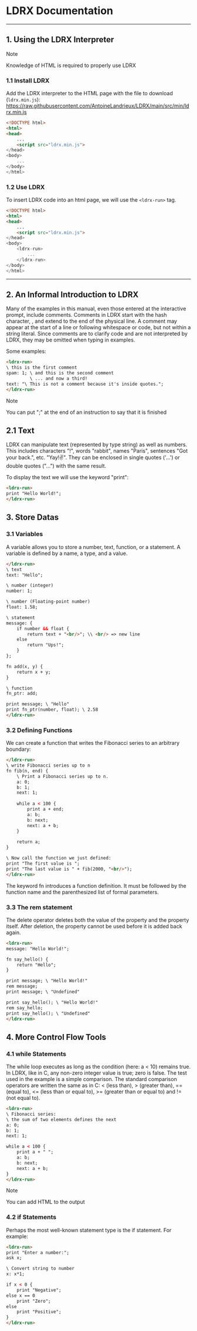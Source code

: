 
# LDRX Documentation

---

## 1. Using the LDRX Interpreter

> [!NOTE]
> Knowledge of HTML is required to properly use LDRX

### 1.1 Install LDRX

Add the LDRX interpreter to the HTML page with the file to download (`ldrx.min.js`):
<https://raw.githubusercontent.com/AntoineLandrieux/LDRX/main/src/min/ldrx.min.js>

```html
<!DOCTYPE html>
<html>
<head>
    ...
    <script src="ldrx.min.js">
</head>
<body>
    ...
</body>
</html>
```

### 1.2 Use LDRX

To insert LDRX code into an html page, we will use the `<ldrx-run>` tag.

```html
<!DOCTYPE html>
<html>
<head>
    ...
    <script src="ldrx.min.js">
</head>
<body>
    <ldrx-run>
        ...
    </ldrx-run>
</body>
</html>
```

---

## 2. An Informal Introduction to LDRX

Many of the examples in this manual, even those entered at the interactive prompt, include comments. Comments in LDRX start with the hash character, \, and extend to the end of the physical line. A comment may appear at the start of a line or following whitespace or code, but not within a string literal. Since comments are to clarify code and are not interpreted by LDRX, they may be omitted when typing in examples.

Some examples:

```html
<ldrx-run>
\ this is the first comment
spam: 1; \ and this is the second comment
         \ ... and now a third!
text: "\ This is not a comment because it's inside quotes.";
</ldrx-run>
```

> [!NOTE]
> You can put ";" at the end of an instruction to say that it is finished

## 2.1 Text

LDRX can manipulate text (represented by type string) as well as numbers. This includes characters "!", words "rabbit", names "Paris", sentences "Got your back.", etc. "Yay!✌️". They can be enclosed in single quotes ('...') or double quotes ("...") with the same result.

To display the text we will use the keyword "print":

```html
<ldrx-run>
print "Hello World!";
</ldrx-run>
```

## 3. Store Datas

### 3.1 Variables

A variable allows you to store a number, text, function, or a statement.
A variable is defined by a name, a type, and a value.

```html
</ldrx-run>
\ text
text: "Hello";

\ number (integer)
number: 1;

\ number (Floating-point number)
float: 1.58;

\ statement
message: {
    if number && float {
        return text + "<br/>"; \\ <br/> => new line
    else
        return "Ups!";
    }
};

fn add(x, y) {
    return x + y;
}

\ function
fn_ptr: add;

print message; \ "Hello"
print fn_ptr(number, float); \ 2.58
</ldrx-run>
```

### 3.2 Defining Functions

We can create a function that writes the Fibonacci series to an arbitrary boundary:

```html
</ldrx-run>
\ write Fibonacci series up to n
fn fib(n, end) {
    \ Print a Fibonacci series up to n.
    a: 0;
    b: 1;
    next: 1;
    
    while a < 100 {
        print a + end;
        a: b;
        b: next;
        next: a + b;
    }
    
    return a;
}

\ Now call the function we just defined:
print "The first value is ";
print "The last value is " + fib(2000, "<br/>");
</ldrx-run>
```

The keyword fn introduces a function definition. It must be followed by the function name and the parenthesized list of formal parameters.

### 3.3 The rem statement

The delete operator deletes both the value of the property and the property itself. After deletion, the property cannot be used before it is added back again.

```html
<ldrx-run>
message: "Hello World!";

fn say_hello() {
    return "Hello";
}

print message; \ "Hello World!"
rem message;
print message; \ "Undefined"

print say_hello(); \ "Hello World!"
rem say_hello;
print say_hello(); \ "Undefined"
</ldrx-run>
```

## 4. More Control Flow Tools

### 4.1 while Statements

The while loop executes as long as the condition (here: a < 10) remains true. In LDRX, like in C, any non-zero integer value is true; zero is false. The test used in the example is a simple comparison. The standard comparison operators are written the same as in C: < (less than), > (greater than), == (equal to), <= (less than or equal to), >= (greater than or equal to) and != (not equal to).

```html
<ldrx-run>
\ Fibonacci series:
\ the sum of two elements defines the next
a: 0;
b: 1;
next: 1;

while a < 100 {
    print a + " ";
    a: b;
    b: next;
    next: a + b;
}
</ldrx-run>
```

> [!NOTE]
> You can add HTML to the output

### 4.2 if Statements

Perhaps the most well-known statement type is the if statement. For example:

```html
<ldrx-run>
print "Enter a number:";
ask x;

\ Convert string to number
x: x*1;

if x < 0 {
    print "Negative";
else x == 0
    print "Zero";
else
    print "Positive";
}
</ldrx-run>
```
